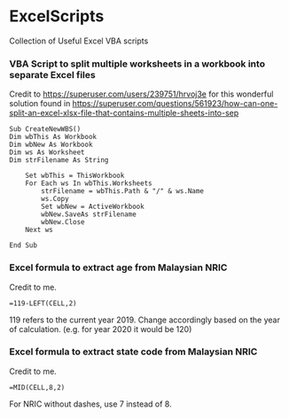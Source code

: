 # ExcelScripts
Collection of Useful Excel VBA scripts

 
### VBA Script to split multiple worksheets in a workbook into separate Excel files ###

Credit to https://superuser.com/users/239751/hrvoj3e for this wonderful solution found in https://superuser.com/questions/561923/how-can-one-split-an-excel-xlsx-file-that-contains-multiple-sheets-into-sep

    Sub CreateNewWBS()
    Dim wbThis As Workbook
    Dim wbNew As Workbook
    Dim ws As Worksheet
    Dim strFilename As String

        Set wbThis = ThisWorkbook
        For Each ws In wbThis.Worksheets
            strFilename = wbThis.Path & "/" & ws.Name
            ws.Copy
            Set wbNew = ActiveWorkbook
            wbNew.SaveAs strFilename
            wbNew.Close
        Next ws
        
    End Sub

### Excel formula to extract age from Malaysian NRIC ###

Credit to me.

    =119-LEFT(CELL,2)
  
119 refers to the current year 2019. Change accordingly based on the year of calculation. (e.g. for year 2020 it would be 120)

### Excel formula to extract state code from Malaysian NRIC ###

Credit to me.

    =MID(CELL,8,2)
  
For NRIC without dashes, use 7 instead of 8.

